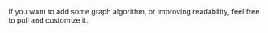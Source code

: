 


If you want to add some graph algorithm, or improving readability, feel free to pull and customize it.

